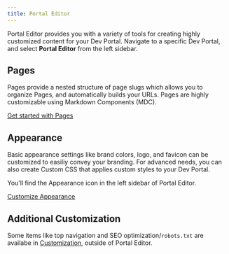 ```yaml
---
title: Portal Editor
---
```


Portal Editor provides you with a variety of tools for creating highly customized content for your Dev Portal. Navigate to a specific Dev Portal, and select **Portal Editor** from the left sidebar.

## Pages

Pages provide a nested structure of page slugs which allows you to organize Pages, and automatically builds your URLs. Pages are highly customizable using Markdown Components (MDC). 

[Get started with Pages](custom-pages)

## Appearance

Basic appearance settings like brand colors, logo, and favicon can be customized to easiliy convey your branding. For advanced needs, you can also create Custom CSS that applies custom styles to your Dev Portal.

You'll find the Appearance icon in the left sidebar of Portal Editor.

[Customize Appearance](appearance)

## Additional Customization

Some items like top navigation and SEO optimization/`robots.txt` are availabe in [Customization](customization), outside of Portal Editor.